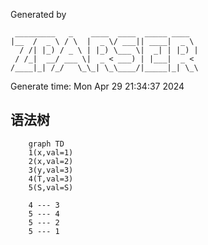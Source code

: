 Generated by 
```text
 _________   _    ____  ____  _____ ____  
|__  /  _ \ / \  |  _ \/ ___|| ____|  _ \ 
  / /| |_) / _ \ | |_) \___ \|  _| | |_) |
 / /_|  __/ ___ \|  _ < ___) | |___|  _ < 
/____|_| /_/   \_\_| \_\____/|_____|_| \_\

```
Generate time: Mon Apr 29 21:34:37 2024

## 语法树
```mermaid
	graph TD
	1(x,val=1)
	2(x,val=2)
	3(y,val=3)
	4(T,val=3)
	5(S,val=S)

	4 --- 3
	5 --- 4
	5 --- 2
	5 --- 1
```
